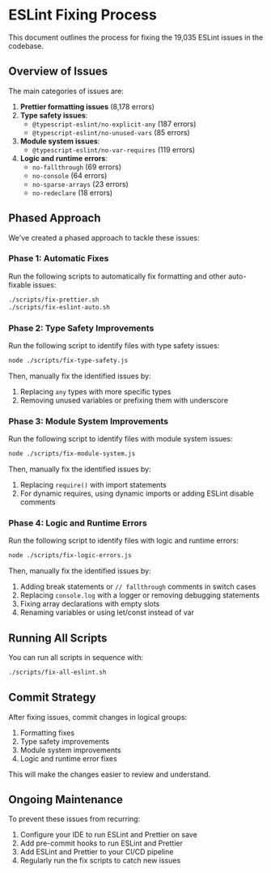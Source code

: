 # ESLint Fixing Process

This document outlines the process for fixing the 19,035 ESLint issues in the codebase.

## Overview of Issues

The main categories of issues are:

1. **Prettier formatting issues** (8,178 errors)
2. **Type safety issues**:
   - `@typescript-eslint/no-explicit-any` (187 errors)
   - `@typescript-eslint/no-unused-vars` (85 errors)
3. **Module system issues**:
   - `@typescript-eslint/no-var-requires` (119 errors)
4. **Logic and runtime errors**:
   - `no-fallthrough` (69 errors)
   - `no-console` (64 errors)
   - `no-sparse-arrays` (23 errors)
   - `no-redeclare` (18 errors)

## Phased Approach

We've created a phased approach to tackle these issues:

### Phase 1: Automatic Fixes

Run the following scripts to automatically fix formatting and other auto-fixable issues:

```bash
./scripts/fix-prettier.sh
./scripts/fix-eslint-auto.sh
```

### Phase 2: Type Safety Improvements

Run the following script to identify files with type safety issues:

```bash
node ./scripts/fix-type-safety.js
```

Then, manually fix the identified issues by:
1. Replacing `any` types with more specific types
2. Removing unused variables or prefixing them with underscore

### Phase 3: Module System Improvements

Run the following script to identify files with module system issues:

```bash
node ./scripts/fix-module-system.js
```

Then, manually fix the identified issues by:
1. Replacing `require()` with import statements
2. For dynamic requires, using dynamic imports or adding ESLint disable comments

### Phase 4: Logic and Runtime Errors

Run the following script to identify files with logic and runtime errors:

```bash
node ./scripts/fix-logic-errors.js
```

Then, manually fix the identified issues by:
1. Adding break statements or `// fallthrough` comments in switch cases
2. Replacing `console.log` with a logger or removing debugging statements
3. Fixing array declarations with empty slots
4. Renaming variables or using let/const instead of var

## Running All Scripts

You can run all scripts in sequence with:

```bash
./scripts/fix-all-eslint.sh
```

## Commit Strategy

After fixing issues, commit changes in logical groups:

1. Formatting fixes
2. Type safety improvements
3. Module system improvements
4. Logic and runtime error fixes

This will make the changes easier to review and understand.

## Ongoing Maintenance

To prevent these issues from recurring:

1. Configure your IDE to run ESLint and Prettier on save
2. Add pre-commit hooks to run ESLint and Prettier
3. Add ESLint and Prettier to your CI/CD pipeline
4. Regularly run the fix scripts to catch new issues
